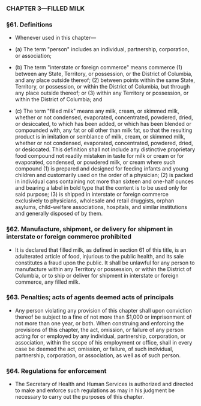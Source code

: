 ### **CHAPTER 3—FILLED MILK**

### §61. Definitions
* Whenever used in this chapter—

* (a) The term "person" includes an individual, partnership, corporation, or association;

* (b) The term "interstate or foreign commerce" means commerce (1) between any State, Territory, or possession, or the District of Columbia, and any place outside thereof; (2) between points within the same State, Territory, or possession, or within the District of Columbia, but through any place outside thereof; or (3) within any Territory or possession, or within the District of Columbia; and

* (c) The term "filled milk" means any milk, cream, or skimmed milk, whether or not condensed, evaporated, concentrated, powdered, dried, or desiccated, to which has been added, or which has been blended or compounded with, any fat or oil other than milk fat, so that the resulting product is in imitation or semblance of milk, cream, or skimmed milk, whether or not condensed, evaporated, concentrated, powdered, dried, or desiccated. This definition shall not include any distinctive proprietary food compound not readily mistaken in taste for milk or cream or for evaporated, condensed, or powdered milk, or cream where such compound (1) is prepared and designed for feeding infants and young children and customarily used on the order of a physician; (2) is packed in individual cans containing not more than sixteen and one-half ounces and bearing a label in bold type that the content is to be used only for said purpose; (3) is shipped in interstate or foreign commerce exclusively to physicians, wholesale and retail druggists, orphan asylums, child-welfare associations, hospitals, and similar institutions and generally disposed of by them.

### §62. Manufacture, shipment, or delivery for shipment in interstate or foreign commerce prohibited
* It is declared that filled milk, as defined in section 61 of this title, is an adulterated article of food, injurious to the public health, and its sale constitutes a fraud upon the public. It shall be unlawful for any person to manufacture within any Territory or possession, or within the District of Columbia, or to ship or deliver for shipment in interstate or foreign commerce, any filled milk.

### §63. Penalties; acts of agents deemed acts of principals
* Any person violating any provision of this chapter shall upon conviction thereof be subject to a fine of not more than $1,000 or imprisonment of not more than one year, or both. When construing and enforcing the provisions of this chapter, the act, omission, or failure of any person acting for or employed by any individual, partnership, corporation, or association, within the scope of his employment or office, shall in every case be deemed the act, omission, or failure, of such individual, partnership, corporation, or association, as well as of such person.

### §64. Regulations for enforcement
* The Secretary of Health and Human Services is authorized and directed to make and enforce such regulations as may in his judgment be necessary to carry out the purposes of this chapter.